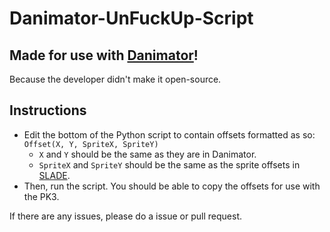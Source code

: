 # Danimator-UnFuckUp-Script
## Made for use with [Danimator](https://forum.zdoom.org/viewtopic.php?t=49494)!
Because the developer didn't make it open-source.
## Instructions
* Edit the bottom of the Python script to contain offsets formatted as so:
`
Offset(X, Y, SpriteX, SpriteY)
`
  * `X` and `Y` should be the same as they are in Danimator.
  * `SpriteX` and `SpriteY` should be the same as the sprite offsets in [SLADE](https://slade.mancubus.net/index.php?page=downloads).
* Then, run the script. You should be able to copy the offsets for use with the PK3.

If there are any issues, please do a issue or pull request.
